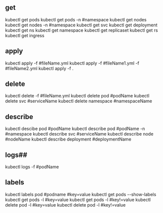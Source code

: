 ## get ##
kubectl get pods
kubectl get pods -n #namespace
kubectl get nodes
kubectl get nodes -n #namespace
kubectl get svc
kubectl get deployment
kubectl get ns
kubectl get namespace
kubectl get replicaset
kubectl get rs
kubectl get ingress

## apply ##
kubectl apply -f #fileName.yml
kubectl apply -f #fileName1.yml -f #fileName2.yml
kubectl apply -f .

## delete ##
kubectl delete -f #fileName.yml
kubectl delete pod #podName
kubectl delete svc #serviceName
kubectl delete namespace #namespaceName

## describe ##
kubectl descibe pod #podName
kubectl describe pod #podName -n #namespace
kubectl describe svc #serviceName
kubectl describe node #nodeName
kubectl describe deployment #deploymentName

## logs##
kubectl logs -f #podName

## labels ##
kubectl labels pod #podname #key=value
kubectl get pods --show-labels
kubectl get pods -l #key=value
kubectl get pods -l #key!=value
kubectl delete pod -l #key=value
kubectl delete pod -l #key!=value





